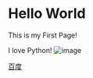 # Hello World

This is my First Page!

I love Python!
![image](https://github.com/jihu9/scripts/blob/master/download.png?raw=true)

[百度](https://www.baidu.com/)
